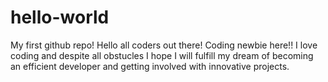# hello-world
My first github repo! 
Hello all coders out there! Coding newbie here!! I love coding and despite all obstucles I hope I will fulfill my dream of becoming an efficient developer and getting involved with innovative projects. 

